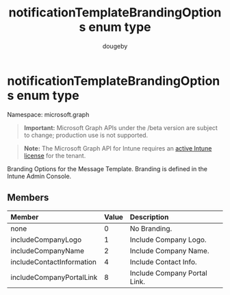 ﻿---
title: "notificationTemplateBrandingOptions enum type"
description: "Branding Options for the Message Template. Branding is defined in the Intune Admin Console."
author: "dougeby"
localization_priority: Normal
ms.prod: "intune"
doc_type: enumPageType
---

# notificationTemplateBrandingOptions enum type

Namespace: microsoft.graph

> **Important:** Microsoft Graph APIs under the /beta version are subject to change; production use is not supported.

> **Note:** The Microsoft Graph API for Intune requires an [active Intune license](https://go.microsoft.com/fwlink/?linkid=839381) for the tenant.

Branding Options for the Message Template. Branding is defined in the Intune Admin Console.

## Members

| Member                    | Value | Description                  |
| :------------------------ | :---- | :--------------------------- |
| none                      | 0     | No Branding.                 |
| includeCompanyLogo        | 1     | Include Company Logo.        |
| includeCompanyName        | 2     | Include Company Name.        |
| includeContactInformation | 4     | Include Contact Info.        |
| includeCompanyPortalLink  | 8     | Include Company Portal Link. |
